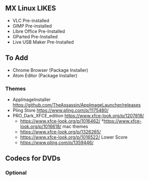 ## MX Linux LIKES 

* VLC Pre-installed
* GIMP Pre-installed
* Libre Office Pre-Installed
* GParted Pre-Installed
* Live USB Maker Pre-Installed


## To Add

* Chrome Browser (Package Installer)
* Atom Editor (Package Installer)


### Themes
* AppImageInstaller https://github.com/TheAssassin/AppImageLauncher/releases
* Pling Store https://www.pling.com/p/1175480/
* PRO_Dark_XFCE_edition https://www.xfce-look.org/p/1207818/
	* https://www.xfce-look.org/p/1016462/
	*https://www.xfce-look.org/p/1016618/
	mac themes
	* https://www.xfce-look.org/p/1326265/
	* https://www.xfce-look.org/p/1016522/
	Lower Score
	* https://www.pling.com/p/1359446/

## Codecs for DVDs

### Optional






